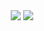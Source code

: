 
<!--
**naduohua/naduohua** is a ✨ _special_ ✨ repository because its `README.md` (this file) appears on your GitHub profile.

Here are some ideas to get you started:

- 🔭 I’m currently working on ...
- 🌱 I’m currently learning ...
- 👯 I’m looking to collaborate on ...
- 🤔 I’m looking for help with ...
- 💬 Ask me about ...
- 📫 How to reach me: ...
- 😄 Pronouns: ...
- ⚡ Fun fact: ...
-->

<div align="center">

  <img src = "https://github-readme-streak-stats.herokuapp.com?user=naduohua&hide_border=true&date_format=%5BY.%5Dn.j" />
  
    
  <img  src="https://github-profile-trophy.vercel.app/?username=naduohua&theme=gruvbox&row=1&column=6&no-frame=true&no-bg=true" />

</div>

